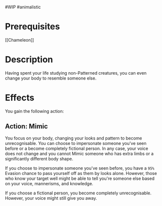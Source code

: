 #WIP #animalistic

# Prerequisites

[[Chameleon]]

# Description

Having spent your life studying non-Patterned creatures, you can even change your body to resemble someone else.

# Effects

You gain the following action:

## Action: Mimic

You focus on your body, changing your looks and pattern to become unrecognisable. You can choose to impersonate someone you've seen before or a become completely fictional person. In any case, your voice does not change and you cannot Mimic someone who has extra limbs or a significantly different body shape.

If you choose to impersonate someone you've seen before, you have a `95%` Evasion chance to pass yourself off as them by looks alone. However, those who know your target well might be able to tell you're someone else based on your voice, mannerisms, and knowledge. 

If you choose a fictional person, you become completely unrecognisable. However, your voice might still give you away.